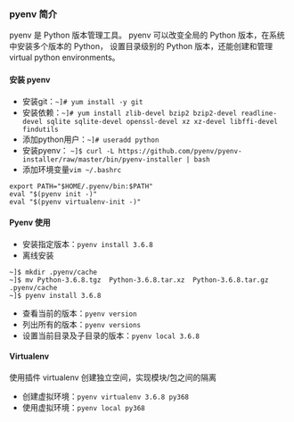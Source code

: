 ### pyenv 简介

pyenv 是 Python 版本管理工具。 pyenv 可以改变全局的 Python 版本，在系统中安装多个版本的 Python， 设置目录级别的 Python 版本，还能创建和管理 virtual python environments。

#### 安装 pyenv

-  安装git：`~]# yum install -y git`
- 安装依赖：`~]# yum install zlib-devel bzip2 bzip2-devel readline-devel sqlite sqlite-devel openssl-devel xz xz-devel libffi-devel findutils`
- 添加python用户：`~]# useradd python`
- 安装pyenv： `~]$ curl -L https://github.com/pyenv/pyenv-installer/raw/master/bin/pyenv-installer | bash`
- 添加环境变量`vim ~/.bashrc`

```
export PATH="$HOME/.pyenv/bin:$PATH"
eval "$(pyenv init -)"
eval "$(pyenv virtualenv-init -)"
```

#### Pyenv 使用

- 安装指定版本：`pyenv install 3.6.8`
- 离线安装
```
~]$ mkdir .pyenv/cache
~]$ mv Python-3.6.8.tgz  Python-3.6.8.tar.xz  Python-3.6.8.tar.gz .pyenv/cache
~]$ pyenv install 3.6.8
```
- 查看当前的版本：`pyenv version`
- 列出所有的版本：`pyenv versions`
- 设置当前目录及子目录的版本：`pyenv local 3.6.8`

####  Virtualenv

使用插件 virtualenv 创建独立空间，实现模块/包之间的隔离
- 创建虚拟环境：`pyenv virtualenv 3.6.8 py368`
- 使用虚拟环境：`pyenv local py368`